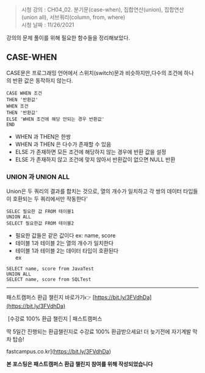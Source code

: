 
> 시청 강의 : CH04\_02. 분기문(case-when), 집합연산(union), 집합연산(union all), 서브쿼리(column, from, where)  
> 시청 날짜 : 11/26/2021

강의의 문제 풀이를 위해 필요한 함수들을 정리해보았다.

## CASE-WHEN

CASE문은 프로그래밍 언어에서 스위치(switch)문과 비슷하지만,다수의 조건에 하나의 반환 값은 동작하지 않는다.

```
CASE WHEN 조건
THEN '반환값'
WHEN 조건
THEN '반환값'
ELSE 'WHEN 조건에 해당 안되는 경우 반환값'
END
```

-   WHEN 과 THEN은 한쌍
-   WHEN 과 THEN 은 다수가 존재할 수 있음
-   ELSE 가 존재하면 모든 조건에 해당하지 않는 경우에 반환 값을 설정
-   ELSE 가 존재하지 않고 조건에 맞지 않아서 반환값이 없으면 NULL 반환

### UNION 과 UNION ALL

Union은 두 쿼리의 결과를 합치는 것으로, 열의 개수가 일치하고 각 쌍의 데이터 타입들이 호환되는 두 쿼리에서만 작동한다'

```
SELEC 필요한 값 FROM 테이블1
UNION ALL
SELECT 필요한값 FROM 테이블2
```

-   필요한 값들은 같은 값이다 ex: name, score
-   테이블 1과 테이블 2는 열의 개수가 일치한다
-   테이블 1과 테이블 2는 데이터 타입이 호환된다  
    ex

```
SELECT name, score from JavaTest
UNION ALL
SELECT name, score from SQLTest
```

---

패스트캠퍼스 환급 챌린지 바로가기👉 [https://bit.ly/3FVdhDa](https://bit.ly/3FVdhDa)

 [수강료 100% 환급 챌린지 | 패스트캠퍼스

딱 5일간 진행되는 환급챌린지로 수강료 100% 환급받으세요! 더 늦기전에 자기계발 막차 탑승!

fastcampus.co.kr](https://bit.ly/3FVdhDa)

**본 포스팅은 패스트캠퍼스 환급 챌린지 참여를 위해 작성되었습니다**

